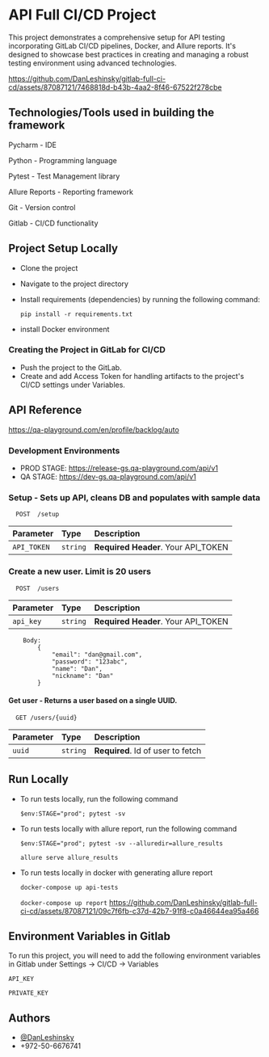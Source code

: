 # API Full CI/CD Project

This project demonstrates a comprehensive setup for API testing incorporating GitLab CI/CD pipelines, Docker, and Allure reports. It's designed to showcase best practices in creating and managing a robust testing environment using advanced technologies.

https://github.com/DanLeshinsky/gitlab-full-ci-cd/assets/87087121/7468818d-b43b-4aa2-8f46-67522f278cbe

## Technologies/Tools used in building the framework
Pycharm - IDE

Python - Programming language

Pytest - Test Management library

Allure Reports - Reporting framework

Git - Version control

Gitlab - CI/CD functionality

## Project Setup Locally
- Clone the project
- Navigate to the project directory
- Install requirements (dependencies) by running the following command:

    `pip install -r requirements.txt`

- install Docker environment

### Creating the Project in GitLab for CI/CD
- Push the project to the GitLab. 
- Create and add Access Token for handling artifacts to the project's CI/CD settings under Variables.


## API Reference
https://qa-playground.com/en/profile/backlog/auto

### Development Environments
- PROD STAGE: https://release-gs.qa-playground.com/api/v1
- QA STAGE: https://dev-gs.qa-playground.com/api/v1

### Setup - Sets up API, cleans DB and populates with sample data

```http
  POST  /setup
```

|  Parameter  | Type     | Description                |
| :---------- | :------- | :------------------------- |
| `API_TOKEN` | `string` | **Required Header**. Your API_TOKEN |


### Create a new user. Limit is 20 users

```http
  POST  /users
```

| Parameter | Type     | Description                |
| :-------- | :------- | :------------------------- |
| `api_key` | `string` | **Required Header**. Your API_TOKEN |

```
    Body:
        {
            "email": "dan@gmail.com",
            "password": "123abc",
            "name": "Dan",
            "nickname": "Dan"
        }
```

#### Get user - Returns a user based on a single UUID.

```http
  GET /users/{uuid}
```

| Parameter | Type     | Description                       |
| :-------- | :------- | :-------------------------------- |
| `uuid`      | `string` | **Required**. Id of user to fetch |



## Run Locally

-  To run tests locally, run the following command
  
     `$env:STAGE="prod"; pytest -sv`

-  To run tests locally with allure report, run the following command
  
    `$env:STAGE="prod"; pytest -sv --alluredir=allure_results`

    `allure serve allure_results`

- To run tests locally in docker with generating allure report

    `docker-compose up api-tests`

    `docker-compose up report`
https://github.com/DanLeshinsky/gitlab-full-ci-cd/assets/87087121/09c7f6fb-c37d-42b7-91f8-c0a46644ea95a466

## Environment Variables in Gitlab

To run this project, you will need to add the following environment variables in Gitlab under Settings -> CI/CD -> Variables

`API_KEY`

`PRIVATE_KEY`


## Authors

- [@DanLeshinsky](https://www.github.com/DanLeshinsky)
- +972-50-6676741





